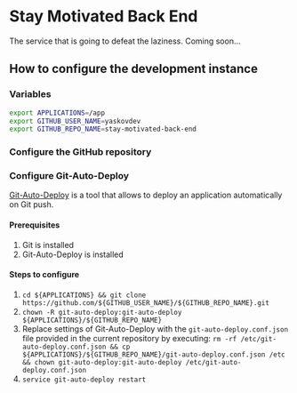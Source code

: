 # Stay Motivated Back End

The service that is going to defeat the laziness. Coming soon...

## How to configure the development instance

### Variables

```bash
export APPLICATIONS=/app
export GITHUB_USER_NAME=yaskovdev
export GITHUB_REPO_NAME=stay-motivated-back-end
```

### Configure the GitHub repository

### Configure Git-Auto-Deploy

[Git-Auto-Deploy](https://github.com/olipo186/Git-Auto-Deploy) is a tool that allows to deploy an application automatically on Git push.

#### Prerequisites

1. Git is installed
2. Git-Auto-Deploy is installed

#### Steps to configure

1. `cd ${APPLICATIONS} && git clone https://github.com/${GITHUB_USER_NAME}/${GITHUB_REPO_NAME}.git`
2. `chown -R git-auto-deploy:git-auto-deploy ${APPLICATIONS}/${GITHUB_REPO_NAME}`
3. Replace settings of Git-Auto-Deploy with the `git-auto-deploy.conf.json` file provided in the current repository by executing: `rm -rf /etc/git-auto-deploy.conf.json && cp ${APPLICATIONS}/${GITHUB_REPO_NAME}/git-auto-deploy.conf.json /etc && chown git-auto-deploy:git-auto-deploy /etc/git-auto-deploy.conf.json`
4. `service git-auto-deploy restart`

